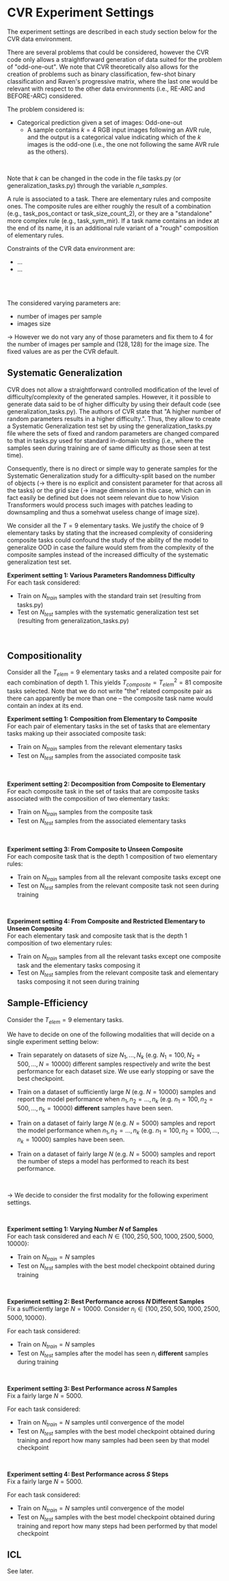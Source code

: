 # CVR Experiment Settings
The experiment settings are described in each study section below for the CVR data environment.
<br>

There are several problems that could be considered, however the CVR code only allows a straightforward generation of data suited for the problem of "odd-one-out". We note that CVR theoretically also allows for the creation of problems such as binary classification, few-shot binary classification and Raven's progressive matrix, where the last one would be relevant with respect to the other data environments (i.e., RE-ARC and BEFORE-ARC) considered. <br>

The problem considered is: 
- Categorical prediction given a set of images: Odd-one-out
  - A sample contains $k=4$ RGB input images following an AVR rule, and the output is a categorical value indicating which of the $k$ images is the odd-one (i.e., the one not following the same AVR rule as the others).

<br>

Note that $k$ can be changed in the code in the file tasks.py (or generalization_tasks.py) through the variable $n\_ samples$.

A rule is associated to a task. There are elementary rules and composite ones. The composite rules are either roughly the result of a combination (e.g., task_pos_contact or task_size_count_2), or they are a "standalone" more complex rule (e.g., task_sym_mir). If a task name contains an index at the end of its name, it is an additional rule variant of a "rough" composition of elementary rules.
<br>

Constraints of the CVR data environment are:
- ...
- ...
<br>

<br>

The considered varying parameters are:
- number of images per sample
- images size

→ However we do not vary any of those parameters and fix them to $4$ for the number of images per sample and $(128,128)$ for the image size. The fixed values are as per the CVR default.


## Systematic Generalization
CVR does not allow a straightforward controlled modification of the level of difficulty/complexity of the generated samples. However, it it possible to generate data said to be of higher difficulty by using their default code (see generalization_tasks.py). The authors of CVR state that "A higher number of random parameters results in a higher difficulty.". Thus, they allow to create a Systematic Generalization test set by using the generalization_tasks.py file where the sets of fixed and random parameters are changed compared to that in tasks.py used for standard in-domain testing (i.e., where the samples seen during training are of same difficulty as those seen at test time).
<br>

Consequently, there is no direct or simple way to generate samples for the Systematic Generalization study for a difficulty-split based on the number of objects (→ there is no explicit and consistent parameter for that across all the tasks) or the grid size (→ image dimension in this case, which can in fact easily be defined but does not seem relevant due to how Vision Transformers would process such images with patches leading to downsampling and thus a somehwat useless change of image size).
<br>

We consider all the $T=9$ elementary tasks. We justify the choice of $9$ elementary tasks by stating that the increased complexity of considering composite tasks could confound the study of the ability of the model to generalize OOD in case the failure would stem from the complexity of the composite samples instead of the increased difficulty of the systematic generalization test set.

**Experiment setting 1: Various Parameters Randomness Difficulty**<br>
For each task considered:
- Train on $N_{train}$ samples with the standard train set (resulting from tasks.py)
- Test on $N_{test}$ samples with the systematic generalization test set (resulting from generalization_tasks.py)

<br>


## Compositionality
Consider all the $T_{elem} = 9$ elementary tasks and a related composite pair for each combination of depth $1$. This yields $T_{composite} = T_{elem}^2 = 81$ composite tasks selected. Note that we do not write "the" related composite pair as there can apparently be more than one &ndash;  the composite task name would contain an index at its end.
<br>


**Experiment setting 1: Composition from Elementary to Composite**<br>
For each pair of elementary tasks in the set of tasks that are elementary tasks making up their associated composite task:
- Train on $N_{train}$ samples from the relevant elementary tasks
- Test on $N_{test}$ samples from the associated composite task

<br>

**Experiment setting 2: Decomposition from Composite to Elementary**<br>
For each composite task in the set of tasks that are composite tasks associated with the composition of two elementary tasks:
- Train on $N_{train}$ samples from the composite task
- Test on $N_{test}$ samples from the associated elementary tasks

<br>


**Experiment setting 3: From Composite to Unseen Composite**<br>
For each composite task that is the depth $1$ composition of two elementary rules:
- Train on $N_{train}$ samples from all the relevant composite tasks except one
- Test on $N_{test}$ samples from the relevant composite task not seen during training

<br>

**Experiment setting 4: From Composite and Restricted Elementary to Unseen Composite**<br>
For each elementary task and composite task that is the depth $1$ composition of two elementary rules:
- Train on $N_{train}$ samples from all the relevant tasks except one composite task and the elementary tasks composing it
- Test on $N_{test}$ samples from the relevant composite task and elementary tasks composing it not seen during training


## Sample-Efficiency
Consider the $T_{elem} = 9$ elementary tasks.
<br>

We have to decide on one of the following modalities that will decide on a single experiment setting below:
- Train separately on datasets of size $N_1, ..., N_k$ (e.g. $N_1=100, N_2=500, ..., N=10000$) different samples respectively and write the best performance for each dataset size. We use early stopping or save the best checkpoint.

- Train on a dataset of sufficiently large $N$ (e.g. $N=10000$) samples and report the model performance when $n_1, n_2=..., n_k$ (e.g. $n_1=100, n_2=500, ..., n_k=10000$) **different** samples have been seen.

- Train on a dataset of fairly large $N$ (e.g. $N=5000$) samples and report the model performance when $n_1, n_2=..., n_k$ (e.g. $n_1=100, n_2=1000, ..., n_k=10000$) samples have been seen.

- Train on a dataset of fairly large $N$ (e.g. $N=5000$) samples and report the number of steps a model has performed to reach its best performance. 
<br>

→ We decide to consider the first modality for the following experiment settings.

<br>

**Experiment setting 1: Varying Number $N$ of Samples**<br>
For each task considered and each $N \in \{100, 250, 500, 1000, 2500, 5000, 10000\}$:
- Train on $N_{train} = N$ samples
- Test on $N_{test}$ samples with the best model checkpoint obtained during training

<br>

**Experiment setting 2: Best Performance across $N$ Different Samples**<br>
Fix a sufficiently large $N=10000$. Consider $n_i \in \{100, 250, 500, 1000, 2500, 5000, 10000\}$.
<br>

For each task considered:
- Train on $N_{train} = N$ samples
- Test on $N_{test}$ samples after the model has seen $n_i$ **different** samples during training

<br>

**Experiment setting 3: Best Performance across $N$ Samples**<br>
Fix a fairly large $N=5000$.
<br>

For each task considered:
- Train on $N_{train} = N$ samples until convergence of the model
- Test on $N_{test}$ samples with the best model checkpoint obtained during training and report how many samples had been seen by that model checkpoint

<br>

**Experiment setting 4: Best Performance across $S$ Steps**<br>
Fix a fairly large $N=5000$.
<br>

For each task considered:
- Train on $N_{train} = N$ samples until convergence of the model
- Test on $N_{test}$ samples with the best model checkpoint obtained during training and report how many steps had been performed by that model checkpoint



## ICL
See later.